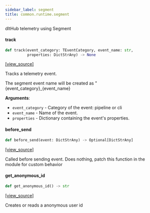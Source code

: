 ```yaml
---
sidebar_label: segment
title: common.runtime.segment
---
```


dltHub telemetry using Segment

#### track

```python
def track(event_category: TEventCategory, event_name: str,
          properties: DictStrAny) -> None
```

[[view_source]](https://github.com/dlt-hub/dlt/blob/30d0f64fb2cdbacc2e88fdb304371650f417e1f0/dlt/common/runtime/segment.py#L54)

Tracks a telemetry event.

The segment event name will be created as "{event_category}_{event_name}

**Arguments**:

- `event_category` - Category of the event: pipeline or cli
- `event_name` - Name of the event.
- `properties` - Dictionary containing the event's properties.

#### before\_send

```python
def before_send(event: DictStrAny) -> Optional[DictStrAny]
```

[[view_source]](https://github.com/dlt-hub/dlt/blob/30d0f64fb2cdbacc2e88fdb304371650f417e1f0/dlt/common/runtime/segment.py#L83)

Called before sending event. Does nothing, patch this function in the module for custom behavior

#### get\_anonymous\_id

```python
def get_anonymous_id() -> str
```

[[view_source]](https://github.com/dlt-hub/dlt/blob/30d0f64fb2cdbacc2e88fdb304371650f417e1f0/dlt/common/runtime/segment.py#L114)

Creates or reads a anonymous user id

